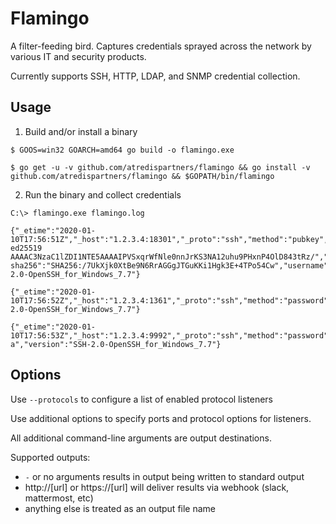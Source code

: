 # Flamingo 

A filter-feeding bird. Captures credentials sprayed across the network by various IT and security products.

Currently supports SSH, HTTP, LDAP, and SNMP credential collection.

## Usage

1. Build and/or install a binary


```
$ GOOS=win32 GOARCH=amd64 go build -o flamingo.exe
```

```
$ go get -u -v github.com/atredispartners/flamingo && go install -v github.com/atredispartners/flamingo && $GOPATH/bin/flamingo
```

2. Run the binary and collect credentials
```
C:\> flamingo.exe flamingo.log

{"_etime":"2020-01-10T17:56:51Z","_host":"1.2.3.4:18301","_proto":"ssh","method":"pubkey","pubkey":"ssh-ed25519 AAAAC3NzaC1lZDI1NTE5AAAAIPVSxqrWfNle0nnJrKS3NA12uhu9PHxnP4OlD843tRz/","pubkey-sha256":"SHA256:/7UkXjk0XtBe9N6RrAGGgJTGuKKi1Hgk3E+4TPo54Cw","username":"devuser","version":"SSH-2.0-OpenSSH_for_Windows_7.7"}

{"_etime":"2020-01-10T17:56:52Z","_host":"1.2.3.4:1361","_proto":"ssh","method":"password","password":"SuperS3kr3t^!","username":"root","version":"SSH-2.0-OpenSSH_for_Windows_7.7"}

{"_etime":"2020-01-10T17:56:53Z","_host":"1.2.3.4:9992","_proto":"ssh","method":"password","password":"DefaultPotato","username":"vulnscan-a","version":"SSH-2.0-OpenSSH_for_Windows_7.7"}

```

## Options

Use `--protocols` to configure a list of enabled protocol listeners

Use additional options to specify ports and protocol options for listeners.

All additional command-line arguments are output destinations.

Supported outputs:

 * `-` or no arguments results in output being written to standard output
 * http://[url] or https://[url] will deliver results via webhook (slack, mattermost, etc)
 * anything else is treated as an output file name

